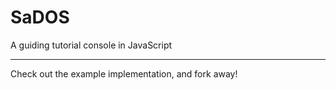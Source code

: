 SaDOS
=====

A guiding tutorial console in JavaScript

_____

Check out the example implementation, and fork away!